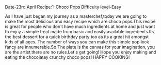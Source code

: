 Date-23rd April
Recipe:1-Choco Pops
Difficulty level-Easy

As I have just began my journey as a masterchef,today we are going to make the most delicious and easy recipe which are choco pops.This recipe is great for people who don't have much ingredients at home and just want to enjoy a simple treat made from basic and easily available ingredients.Its the best dessert for a quick birthday party too as its a great hit amongst kids of all ages. The number of ways you can make this simple pop look fancy are innumerable.So The plate is the canvas for your imagination, you are the artist,there are no rules.Let's get going! Hope you enjoy making and eating the chocolatey crunchy choco pops! HAPPY COOKING!